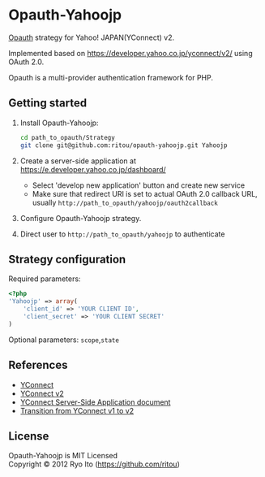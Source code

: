 Opauth-Yahoojp
=============
[Opauth][1] strategy for Yahoo! JAPAN(YConnect) v2.

Implemented based on https://developer.yahoo.co.jp/yconnect/v2/ using OAuth 2.0.

Opauth is a multi-provider authentication framework for PHP.

Getting started
----------------
1. Install Opauth-Yahoojp:
   ```bash
   cd path_to_opauth/Strategy
   git clone git@github.com:ritou/opauth-yahoojp.git Yahoojp
   ```

2. Create a server-side application at https://e.developer.yahoo.co.jp/dashboard/
   - Select 'develop new application' button and create new service
   - Make sure that redirect URI is set to actual OAuth 2.0 callback URL, usually `http://path_to_opauth/yahoojp/oauth2callback`

   
3. Configure Opauth-Yahoojp strategy.

4. Direct user to `http://path_to_opauth/yahoojp` to authenticate


Strategy configuration
----------------------

Required parameters:

```php
<?php
'Yahoojp' => array(
	'client_id' => 'YOUR CLIENT ID',
	'client_secret' => 'YOUR CLIENT SECRET'
)
```

Optional parameters:
`scope`,`state`


References
----------
- [YConnect](https://developer.yahoo.co.jp/yconnect/)
- [YConnect v2](https://developer.yahoo.co.jp/yconnect/v2/)
- [YConnect Server-Side Application document](https://developer.yahoo.co.jp/yconnect/server_app/explicit/)
- [Transition from YConnect v1 to v2](https://developer.yahoo.co.jp/yconnect/v1_to_v2.html)

License
---------
Opauth-Yahoojp is MIT Licensed  
Copyright © 2012 Ryo Ito (https://github.com/ritou)

[1]: https://github.com/uzyn/opauth
